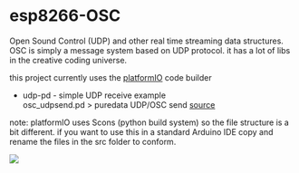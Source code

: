 # esp8266-OSC
Open Sound Control (UDP) and other real time streaming data structures.
OSC is simply a message system based on UDP protocol. it has a lot of libs in the creative coding universe.

this project currently uses the [platformIO](http://platformio.org/) code builder

* udp-pd - simple UDP receive example  
  osc_udpsend.pd > puredata UDP/OSC send [source](http://en.flossmanuals.net/pure-data/ch065_osc/)


note: platformIO uses Scons (python build system) so the file structure is a bit different. if you want to use this in a standard Arduino IDE copy and rename the files in the src folder to conform.

![](http://i.imgur.com/OdV1QGF.jpg)
